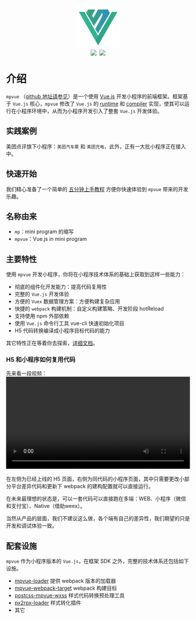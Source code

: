 <script crossorigin="anonymous" src="//www.dpfile.com/app/owl/static/owl_1.5.28.js"></script>
<script>
Owl.start({
    project: 'mpvue-doc',
    pageUrl: 'index'
})
</script>
<center><img src="assets/logo.png" width="120"></center>
<center><img src="https://img.shields.io/npm/v/mpvue.svg?style=flat"> &nbsp;<img src="https://img.shields.io/npm/dm/mpvue.svg?style=flat"></center>

# 介绍

`mpvue` （[github 地址请参见](https://github.com/Meituan-Dianping/mpvue)）是一个使用 [Vue.js](https://vuejs.org) 开发小程序的前端框架。框架基于 `Vue.js` 核心，`mpvue` 修改了 `Vue.js` 的 [runtime](/mpvue) 和 [compiler](/mpvue-template-compiler) 实现，使其可以运行在小程序环境中，从而为小程序开发引入了整套 `Vue.js` 开发体验。

## 实践案例

美团点评旗下小程序：`美团汽车票` 和 `美团充电`，此外，正有一大批小程序正在接入中。

## 快速开始

我们精心准备了一个简单的 [五分钟上手教程](./mpvue/quickstart) 方便你快速体验到 `mpvue` 带来的开发乐趣。

## 名称由来
- `mp`：mini program 的缩写
- `mpvue`：Vue.js in mini program

## 主要特性
使用 `mpvue` 开发小程序，你将在小程序技术体系的基础上获取到这样一些能力：

- 彻底的组件化开发能力：提高代码复用性
- 完整的 `Vue.js` 开发体验
- 方便的 `Vuex` 数据管理方案：方便构建复杂应用
- 快捷的 `webpack` 构建机制：自定义构建策略、开发阶段 hotReload
- 支持使用 npm 外部依赖
- 使用 `Vue.js` 命令行工具 vue-cli 快速初始化项目
- H5 代码转换编译成小程序目标代码的能力

其它特性正在等着你去探索，[详细文档](./mpvue)。

### H5 和小程序如何复用代码
先来看一段视频：
<video src="./assets/20170810-022809-HD.mp4" width="100%" height="auto" controls="controls"></video>

在左侧为已经上线的 H5 页面，右侧为同代码的小程序页面，其中只需要更改小部分平台差异代码和更新下 webpack 的建构配置就可以直接运行。

在未来最理想的状态是，可以一套代码可以直接跑在多端：WEB、小程序（微信和支付宝）、Native（借助weex）。

当然从产品的层面，我们不建议这么做，各个端有自己的差异性，我们期望的只是开发和调试体验一致。

## 配套设施
`mpvue` 作为小程序版本的 `Vue.js`，在框架 SDK 之外，完整的技术体系还包括如下设施。

- [mpvue-loader](/build/mpvue-loader) 提供 webpack 版本的加载器
- [mpvue-webpack-target](/build/mpvue-webpack-target) webpack 构建目标
- [postcss-mpvue-wxss](/build/postcss-mpvue-wxss) 样式代码转换预处理工具
- [px2rpx-loader](/build/px2rpx-loader) 样式转化插件
- 其它


